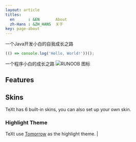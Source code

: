 ```yaml
---
layout: article
titles:
  en      : &EN       About
  zh-Hans : &ZH_HANS  关于
key: page-about
---
```


一个Java开发小白的自我成长之路


```javascript
(() => console.log('Hello, World!'))();
```

一个程序小白的成长之路
![RUNOOB 图标](https://haoyueqiang.github.io/screenshot.jpg)

## Features

## Skins

TeXt has 6 built-in skins, you can also set up your own skin.

### Highlight Theme

TeXt use [Tomorrow](https://github.com/chriskempson/tomorrow-theme) as the highlight theme.
|